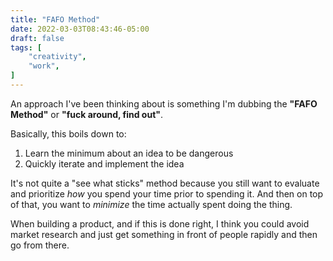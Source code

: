```yaml
---
title: "FAFO Method"
date: 2022-03-03T08:43:46-05:00
draft: false
tags: [
	"creativity",
	"work",
]
---
```

An approach I've been thinking about is something I'm dubbing the **"FAFO Method"** or **"fuck around, find out"**.

Basically, this boils down to:

1. Learn the minimum about an idea to be dangerous
2. Quickly iterate and implement the idea

It's not quite a "see what sticks" method because you still want to evaluate and prioritize _how_ you spend your time prior to spending it. And then on top of that, you want to _minimize_ the time actually spent doing the thing.

When building a product, and if this is done right, I think you could avoid market research and just get something in front of people rapidly and then go from there.